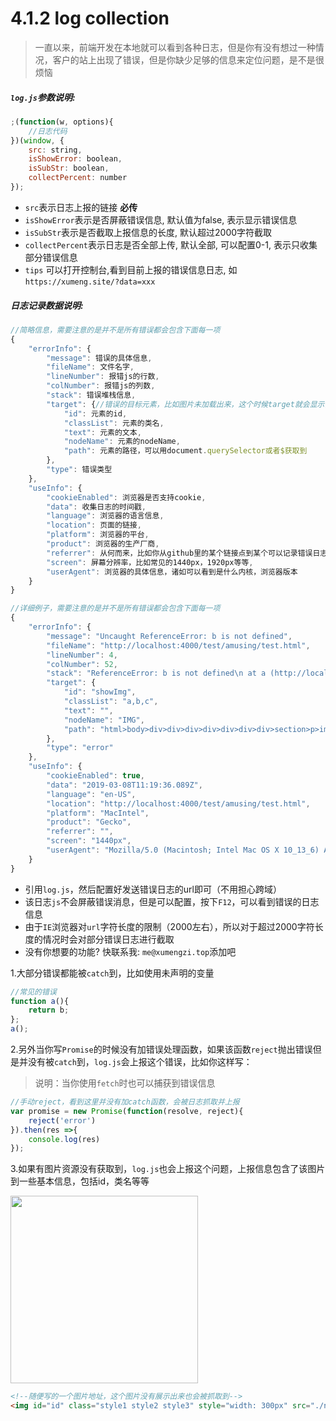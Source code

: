 <link rel="stylesheet" type="text/css" href="../assets/xui.css">
<script type="text/javascript" src="../assets/xui.js"></script>
<script type="text/javascript" src="../assets/log.js"></script>

# 4.1.2 log collection

>一直以来，前端开发在本地就可以看到各种日志，但是你有没有想过一种情况，客户的站上出现了错误，但是你缺少足够的信息来定位问题，是不是很烦恼

##### `log.js`参数说明:
```js
;(function(w, options){
    //日志代码
})(window, {
    src: string,
    isShowError: boolean,
    isSubStr: boolean,
    collectPercent: number
});
```
* `src`表示日志上报的链接 **必传**
* `isShowError`表示是否屏蔽错误信息, 默认值为false, 表示显示错误信息
* `isSubStr`表示是否截取上报信息的长度, 默认超过2000字符截取
* `collectPercent`表示日志是否全部上传, 默认全部, 可以配置0-1, 表示只收集部分错误信息
* `tips` 可以打开控制台,看到目前上报的错误信息日志, 如`https://xumeng.site/?data=xxx`

##### 日志记录数据说明:
```js
//简略信息，需要注意的是并不是所有错误都会包含下面每一项
{
    "errorInfo": {
        "message": 错误的具体信息,
        "fileName": 文件名字,
        "lineNumber": 报错js的行数,
        "colNumber": 报错js的列数,
        "stack": 错误堆栈信息,
        "target": {//错误的目标元素，比如图片未加载出来，这个时候target就会显示当前图片的id，类名等等
            "id": 元素的id,
            "classList": 元素的类名,
            "text": 元素的文本,
            "nodeName": 元素的nodeName,
            "path": 元素的路径，可以用document.querySelector或者$获取到 
        },
        "type": 错误类型
    },
    "useInfo": {
        "cookieEnabled": 浏览器是否支持cookie,
        "data": 收集日志的时间戳,
        "language": 浏览器的语言信息,
        "location": 页面的链接,
        "platform": 浏览器的平台,
        "product": 浏览器的生产厂商,
        "referrer": 从何而来，比如你从github里的某个链接点到某个可以记录错误日志的页面，此时referrer就是github那个链接,
        "screen": 屏幕分辨率，比如常见的1440px，1920px等等,
        "userAgent": 浏览器的具体信息，诸如可以看到是什么内核，浏览器版本
    }
}

//详细例子，需要注意的是并不是所有错误都会包含下面每一项
{
    "errorInfo": {
        "message": "Uncaught ReferenceError: b is not defined",
        "fileName": "http://localhost:4000/test/amusing/test.html",
        "lineNumber": 4,
        "colNumber": 52,
        "stack": "ReferenceError: b is not defined\n at a (http://localhost:4000/test/amusing/test.html:52:4)\n at http://localhost:4000/test/amusing/test.html:54:3",
        "target": {
            "id": "showImg",
            "classList": "a,b,c",
            "text": "",
            "nodeName": "IMG",
            "path": "html>body>div>div>div>div>div>div>div>section>p>img" 
        },
        "type": "error"
    },
    "useInfo": {
        "cookieEnabled": true,
        "data": "2019-03-08T11:19:36.089Z",
        "language": "en-US",
        "location": "http://localhost:4000/test/amusing/test.html",
        "platform": "MacIntel",
        "product": "Gecko",
        "referrer": "",
        "screen": "1440px",
        "userAgent": "Mozilla/5.0 (Macintosh; Intel Mac OS X 10_13_6) AppleWebKit/537.36 (KHTML, like Gecko) Chrome/72.0.3626.121 Safari/537.36"
    }
}
```
* 引用`log.js`，然后配置好发送错误日志的url即可（不用担心跨域）
* 该日志`js`不会屏蔽错误消息，但是可以配置，按下`F12`，可以看到错误的日志信息
* 由于`IE`浏览器对`url`字符长度的限制（2000左右），所以对于超过2000字符长度的情况时会对部分错误日志进行截取
* 没有你想要的功能? 快联系我: `me@xumengzi.top`添加吧

1.大部分错误都能被`catch`到，比如使用未声明的变量

<script>
function a(){
    return b;
};
a();
</script>

```js
//常见的错误
function a(){
    return b;
};
a();
```

2.另外当你写`Promise`的时候没有加错误处理函数，如果该函数`reject`抛出错误但是并没有被`catch`到，`log.js`会上报这个错误，比如你这样写：
>说明：当你使用`fetch`时也可以捕获到错误信息

<script>
var promise = new Promise(function(resolve, reject){
    reject('error')
}).then(res =>{
    console.log(res)
});
</script>

```js
//手动reject，看到这里并没有加catch函数，会被日志抓取并上报
var promise = new Promise(function(resolve, reject){
    reject('error') 
}).then(res =>{
    console.log(res)
});
```

3.如果有图片资源没有获取到，`log.js`也会上报这个问题，上报信息包含了该图片到一些基本信息，包括id，类名等等

<img id="id" class="style1 style2 style3" style="width: 300px" src="./not-found.png">

```html
<!--随便写的一个图片地址，这个图片没有展示出来也会被抓取到-->
<img id="id" class="style1 style2 style3" style="width: 300px" src="./not-found.png"> 
```